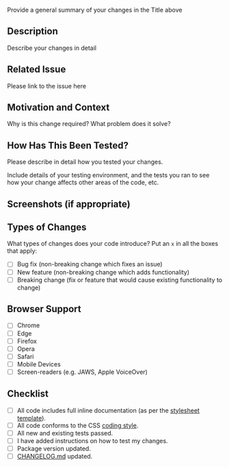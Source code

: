 Provide a general summary of your changes in the Title above

## Description
Describe your changes in detail

## Related Issue
Please link to the issue here

## Motivation and Context
Why is this change required?
What problem does it solve?

## How Has This Been Tested?
Please describe in detail how you tested your changes.

Include details of your testing environment, and the tests you ran to
see how your change affects other areas of the code, etc.

## Screenshots (if appropriate)

## Types of Changes
What types of changes does your code introduce? Put an `x` in all the boxes that apply:

- [ ] Bug fix (non-breaking change which fixes an issue)
- [ ] New feature (non-breaking change which adds functionality)
- [ ] Breaking change (fix or feature that would cause existing functionality to change)

## Browser Support
- [ ] Chrome
- [ ] Edge
- [ ] Firefox
- [ ] Opera
- [ ] Safari
- [ ] Mobile Devices
- [ ] Screen-readers (e.g. JAWS, Apple VoiceOver)

## Checklist
- [ ] All code includes full inline documentation (as per the [stylesheet template](https://github.com/mivaecommerce/Elements/blob/master/docs/stylesheet-template.css)).
- [ ] All code conforms to the CSS [coding style](https://github.com/mivaecommerce/Elements/blob/master/docs/css-style-guide.md).
- [ ] All new and existing tests passed.
- [ ] I have added instructions on how to test my changes.
- [ ] Package version updated.
- [ ] [CHANGELOG.md](https://github.com/mivaecommerce/readytheme-shadows/blob/master/CHANGELOG.md) updated.
